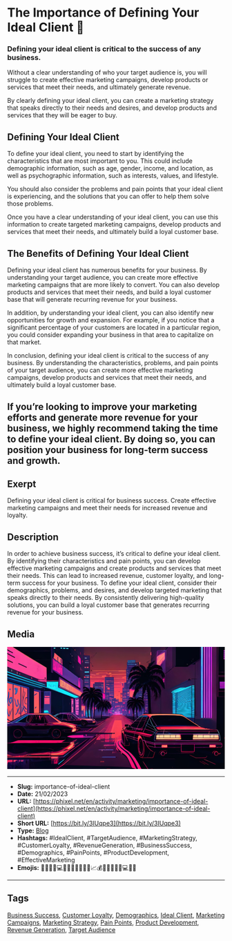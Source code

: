 # The Importance of Defining Your Ideal Client 🤝
### Defining your ideal client is critical to the success of any business.

Without a clear understanding of who your target audience is, you will struggle to create effective marketing campaigns, develop products or services that meet their needs, and ultimately generate revenue.

By clearly defining your ideal client, you can create a marketing strategy that speaks directly to their needs and desires, and develop products and services that they will be eager to buy.

## Defining Your Ideal Client

To define your ideal client, you need to start by identifying the characteristics that are most important to you. This could include demographic information, such as age, gender, income, and location, as well as psychographic information, such as interests, values, and lifestyle.

You should also consider the problems and pain points that your ideal client is experiencing, and the solutions that you can offer to help them solve those problems.

Once you have a clear understanding of your ideal client, you can use this information to create targeted marketing campaigns, develop products and services that meet their needs, and ultimately build a loyal customer base.

## The Benefits of Defining Your Ideal Client

Defining your ideal client has numerous benefits for your business. By understanding your target audience, you can create more effective marketing campaigns that are more likely to convert. You can also develop products and services that meet their needs, and build a loyal customer base that will generate recurring revenue for your business.

In addition, by understanding your ideal client, you can also identify new opportunities for growth and expansion. For example, if you notice that a significant percentage of your customers are located in a particular region, you could consider expanding your business in that area to capitalize on that market.

In conclusion, defining your ideal client is critical to the success of any business. By understanding the characteristics, problems, and pain points of your target audience, you can create more effective marketing campaigns, develop products and services that meet their needs, and ultimately build a loyal customer base.

If you’re looking to improve your marketing efforts and generate more revenue for your business, we highly recommend taking the time to define your ideal client. By doing so, you can position your business for long-term success and growth.
------------
## Exerpt
Defining your ideal client is critical for business success. Create effective marketing campaigns and meet their needs for increased revenue and loyalty.
## Description
In order to achieve business success, it’s critical to define your ideal client. By identifying their characteristics and pain points, you can develop effective marketing campaigns and create products and services that meet their needs. This can lead to increased revenue, customer loyalty, and long-term success for your business. To define your ideal client, consider their demographics, problems, and desires, and develop targeted marketing that speaks directly to their needs. By consistently delivering high-quality solutions, you can build a loyal customer base that generates recurring revenue for your business.
## Media
<img src="media/6a07cb5e/ideal-client.jpg" loading="lazy"><br>

------------
- **Slug:** importance-of-ideal-client
- **Date:** 21/02/2023
- **URL:** [https://phixel.net/en/activity/marketing/importance-of-ideal-client](https://phixel.net/en/activity/marketing/importance-of-ideal-client)
- **Short URL:** [https://bit.ly/3IUqpe3](https://bit.ly/3IUqpe3)
- **Type:** [Blog](#blog)
- **Hashtags:** #IdealClient, #TargetAudience, #MarketingStrategy, #CustomerLoyalty, #RevenueGeneration, #BusinessSuccess, #Demographics, #PainPoints, #ProductDevelopment, #EffectiveMarketing
- **Emojis:** 🤝🤵👥👤💻👔🎁🧾🫵🏻👥💼📈💰🎯👩‍💼🧑‍💼💻🤝🔑

------------
## Tags
[Business Success](#business-success), [Customer Loyalty](#customer-loyalty), [Demographics](#demographics), [Ideal Client](#ideal-client), [Marketing Campaigns](#marketing-campaigns), [Marketing Strategy](#marketing-strategy), [Pain Points](#pain-points), [Product Development](#product-development), [Revenue Generation](#revenue-generation), [Target Audience](#target-audience)
